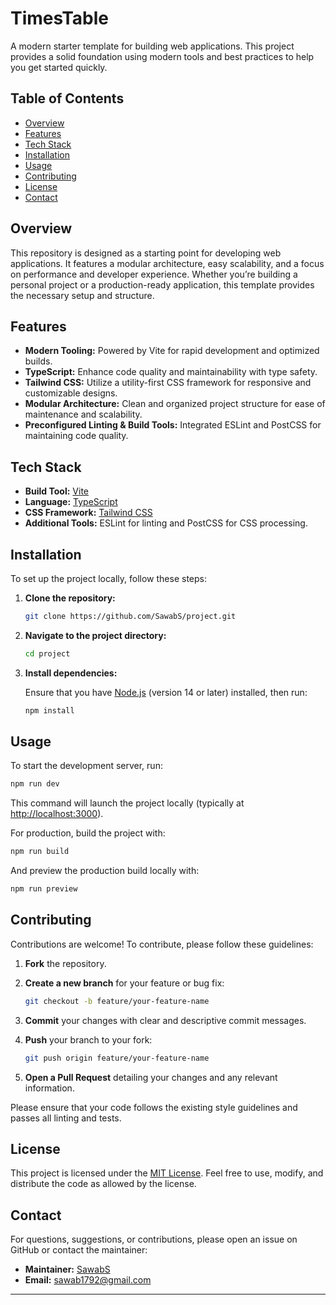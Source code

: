 # TimesTable

A modern starter template for building web applications. This project provides a solid foundation using modern tools and best practices to help you get started quickly.

## Table of Contents

- [Overview](#overview)
- [Features](#features)
- [Tech Stack](#tech-stack)
- [Installation](#installation)
- [Usage](#usage)
- [Contributing](#contributing)
- [License](#license)
- [Contact](#contact)

## Overview

This repository is designed as a starting point for developing web applications. It features a modular architecture, easy scalability, and a focus on performance and developer experience. Whether you’re building a personal project or a production-ready application, this template provides the necessary setup and structure.

## Features

- **Modern Tooling:** Powered by Vite for rapid development and optimized builds.
- **TypeScript:** Enhance code quality and maintainability with type safety.
- **Tailwind CSS:** Utilize a utility-first CSS framework for responsive and customizable designs.
- **Modular Architecture:** Clean and organized project structure for ease of maintenance and scalability.
- **Preconfigured Linting & Build Tools:** Integrated ESLint and PostCSS for maintaining code quality.

## Tech Stack

- **Build Tool:** [Vite](https://vitejs.dev/)
- **Language:** [TypeScript](https://www.typescriptlang.org/)
- **CSS Framework:** [Tailwind CSS](https://tailwindcss.com/)
- **Additional Tools:** ESLint for linting and PostCSS for CSS processing.

## Installation

To set up the project locally, follow these steps:

1. **Clone the repository:**

   ```bash
   git clone https://github.com/SawabS/project.git
   ```

2. **Navigate to the project directory:**

   ```bash
   cd project
   ```

3. **Install dependencies:**

   Ensure that you have [Node.js](https://nodejs.org/) (version 14 or later) installed, then run:

   ```bash
   npm install
   ```

## Usage

To start the development server, run:

```bash
npm run dev
```

This command will launch the project locally (typically at [http://localhost:3000](http://localhost:3000)).

For production, build the project with:

```bash
npm run build
```

And preview the production build locally with:

```bash
npm run preview
```

## Contributing

Contributions are welcome! To contribute, please follow these guidelines:

1. **Fork** the repository.
2. **Create a new branch** for your feature or bug fix:

   ```bash
   git checkout -b feature/your-feature-name
   ```

3. **Commit** your changes with clear and descriptive commit messages.
4. **Push** your branch to your fork:

   ```bash
   git push origin feature/your-feature-name
   ```

5. **Open a Pull Request** detailing your changes and any relevant information.

Please ensure that your code follows the existing style guidelines and passes all linting and tests.

## License

This project is licensed under the [MIT License](./LICENSE). Feel free to use, modify, and distribute the code as allowed by the license.

## Contact

For questions, suggestions, or contributions, please open an issue on GitHub or contact the maintainer:

- **Maintainer:** [SawabS](https://github.com/SawabS)
- **Email:** [sawab1792@gmail.com](mailto:your-email@example.com)

---
